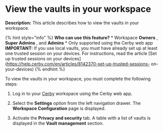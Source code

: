 # View the vaults in your workspace

**Description:** This article describes how to view the vaults in your workspace.

{% hint style="info" %} **Who can use this feature?** * Workspace **Owners** ,
**Super Admins** , and **Admins** * Only supported using the Cerby web app
**IMPORTANT:** If you use local vaults, you must have already set up at least
one trusted session on your devices. For instructions, read the article [Set
up trusted sessions on your
devices](https://help.cerby.com/en/articles/8142370-set-up-trusted-sessions-
on-your-devices) {% endhint %}

To view the vaults in your workspace, you must complete the following steps:

  1. Log in to your [Cerby](https://app.cerby.com/) workspace using the Cerby web app.

  2. Select the **Settings** option from the left navigation drawer. The **Workspace Configuration** page is displayed.

  3. Activate the **Privacy and security** tab. A table with a list of vaults is displayed in the **Vault management** section.

